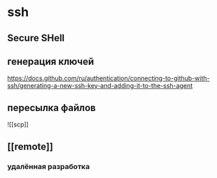 # ssh
## Secure SHell

## генерация ключей

https://docs.github.com/ru/authentication/connecting-to-github-with-ssh/generating-a-new-ssh-key-and-adding-it-to-the-ssh-agent

## пересылка файлов

![[scp]]

## [[remote]]
### удалённая разработка
